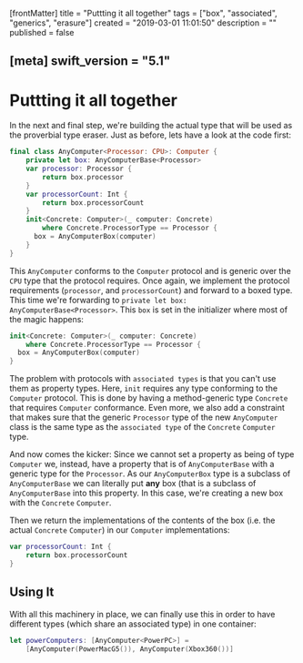 [frontMatter]
title = "Puttting it all together"
tags = ["box", "associated", "generics", "erasure"]
created = "2019-03-01 11:01:50"
description = ""
published = false

[meta]
swift_version = "5.1"
---

# Puttting it all together

In the next and final step, we\'re building the actual type that will be
used as the proverbial type eraser. Just as before, lets have a look at
the code first:

``` Swift
final class AnyComputer<Processor: CPU>: Computer {
    private let box: AnyComputerBase<Processor>
    var processor: Processor {
        return box.processor
    }
    var processorCount: Int {
        return box.processorCount
    }
    init<Concrete: Computer>(_ computer: Concrete) 
        where Concrete.ProcessorType == Processor {
      box = AnyComputerBox(computer)
    }
}
```

This `AnyComputer` conforms to the `Computer` protocol and is generic
over the `CPU` type that the protocol requires. Once again, we implement
the protocol requirements (`processor`, and `processorCount`) and
forward to a boxed type. This time we\'re forwarding to
`private let box: AnyComputerBase<Processor>`. This `box` is set in the
initializer where most of the magic happens:

``` Swift
init<Concrete: Computer>(_ computer: Concrete) 
    where Concrete.ProcessorType == Processor {
  box = AnyComputerBox(computer)
}
```

The problem with protocols with `associated types` is that you can\'t
use them as property types. Here, `init` requires any type conforming to
the `Computer` protocol. This is done by having a method-generic type
`Concrete` that requires `Computer` conformance. Even more, we also add
a constraint that makes sure that the generic `Processor` type of the
new `AnyComputer` class is the same type as the `associated type` of the
`Concrete` `Computer` type.

And now comes the kicker: Since we cannot set a property as being of
type `Computer` we, instead, have a property that is of
`AnyComputerBase` with a generic type for the `Processor`. As our
`AnyComputerBox` type is a subclass of `AnyComputerBase` we can
literally put **any** box (that is a subclass of `AnyComputerBase` into
this property. In this case, we\'re creating a new box with the
`Concrete` `Computer`.

Then we return the implementations of the contents of the box (i.e. the
actual `Concrete` `Computer`) in our `Computer` implementations:

``` Swift
var processorCount: Int {
    return box.processorCount
}
```

## Using It

With all this machinery in place, we can finally use this in order to
have different types (which share an associated type) in one container:

``` Swift
let powerComputers: [AnyComputer<PowerPC>] = 
    [AnyComputer(PowerMacG5()), AnyComputer(Xbox360())]
```

